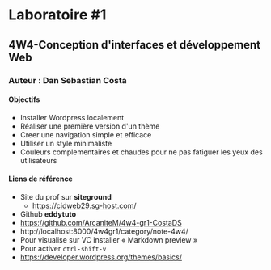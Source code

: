 # Laboratoire #1
## 4W4-Conception d'interfaces et développement Web
### Auteur : Dan Sebastian Costa

#### Objectifs
- Installer Wordpress localement
- Réaliser une première version d'un thème
- Creer une navigation simple et efficace 
- Utiliser un style minimaliste 
- Couleurs complementaires et chaudes pour ne pas fatiguer les yeux des utilisateurs

#### Liens de référence
- Site du prof sur **siteground**
    - https://cidweb29.sg-host.com/
- Github **eddytuto**    
- https://github.com/ArcaniteM/4w4-gr1-CostaDS
- http://localhost:8000/4w4gr1/category/note-4w4/
- Pour visualise sur VC installer  « Markdown preview »
- Pour activer `ctrl-shift-v`
- https://developer.wordpress.org/themes/basics/
